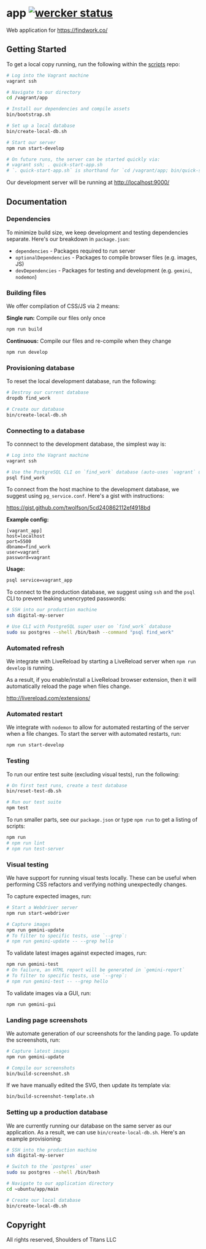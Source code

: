 # app [![wercker status](https://app.wercker.com/status/11dd669e8306e37c6bfbc982316d9267/s/master)](https://app.wercker.com/project/bykey/11dd669e8306e37c6bfbc982316d9267)
Web application for https://findwork.co/

## Getting Started
To get a local copy running, run the following within the [scripts][] repo:

```bash
# Log into the Vagrant machine
vagrant ssh

# Navigate to our directory
cd /vagrant/app

# Install our dependencies and compile assets
bin/bootstrap.sh

# Set up a local database
bin/create-local-db.sh

# Start our server
npm run start-develop

# On future runs, the server can be started quickly via:
# vagrant ssh; . quick-start-app.sh
# `. quick-start-app.sh` is shorthand for `cd /vagrant/app; bin/quick-start.sh`
```

Our development server will be running at <http://localhost:9000/>

[scripts]: https://github.com/twolfson/find-work-scripts

## Documentation
### Dependencies
To minimize build size, we keep development and testing dependencies separate. Here's our breakdown in `package.json`:

- `dependencies` - Packages required to run server
- `optionalDependencies` - Packages to compile browser files (e.g. images, JS)
- `devDependencies` - Packages for testing and development (e.g. `gemini`, `nodemon`)

### Building files
We offer compilation of CSS/JS via 2 means:

**Single run:** Compile our files only once

```bash
npm run build
```

**Continuous:** Compile our files and re-compile when they change

```bash
npm run develop
```

### Provisioning database
To reset the local development database, run the following:

```bash
# Destroy our current database
dropdb find_work

# Create our database
bin/create-local-db.sh
```

### Connecting to a database
To connnect to the development database, the simplest way is:

```bash
# Log into the Vagrant machine
vagrant ssh

# Use the PostgreSQL CLI on `find_work` database (auto-uses `vagrant` user and proper port)
psql find_work
```

To connect from the host machine to the development database, we suggest using `pg_service.conf`. Here's a gist with instructions:

https://gist.github.com/twolfson/5cd240862112ef4918bd

**Example config:**

```
[vagrant_app]
host=localhost
port=5500
dbname=find_work
user=vagrant
password=vagrant
```

**Usage:**

```bash
psql service=vagrant_app
```

To connect to the production database, we suggest using `ssh` and the `psql` CLI to prevent leaking unencrypted passwords:

```bash
# SSH into our production machine
ssh digital-my-server

# Use CLI with PostgreSQL super user on `find_work` database
sudo su postgres --shell /bin/bash --command "psql find_work"
```

### Automated refresh
We integrate with LiveReload by starting a LiveReload server when `npm run develop` is running.

As a result, if you enable/install a LiveReload browser extension, then it will automatically reload the page when files change.

http://livereload.com/extensions/

### Automated restart
We integrate with `nodemon` to allow for automated restarting of the server when a file changes. To start the server with automated restarts, run:

```bash
npm run start-develop
```

### Testing
To run our entire test suite (excluding visual tests), run the following:

```bash
# On first test runs, create a test database
bin/reset-test-db.sh

# Run our test suite
npm test
```

To run smaller parts, see our `package.json` or type `npm run` to get a listing of scripts:

```bash
npm run
# npm run lint
# npm run test-server
```

### Visual testing
We have support for running visual tests locally. These can be useful when performing CSS refactors and verifying nothing unexpectedly changes.

To capture expected images, run:

```bash
# Start a Webdriver server
npm run start-webdriver

# Capture images
npm run gemini-update
# To filter to specific tests, use `--grep`:
# npm run gemini-update -- --grep hello
```

To validate latest images against expected images, run:

```bash
npm run gemini-test
# On failure, an HTML report will be generated in `gemini-report`
# To filter to specific tests, use `--grep`:
# npm run gemini-test -- --grep hello
```

To validate images via a GUI, run:

```bash
npm run gemini-gui
```

### Landing page screenshots
We automate generation of our screenshots for the landing page. To update the screenshots, run:

```bash
# Capture latest images
npm run gemini-update

# Compile our screenshots
bin/build-screenshot.sh
```

If we have manually edited the SVG, then update its template via:

```bash
bin/build-screenshot-template.sh
```

### Setting up a production database
We are currently running our database on the same server as our application. As a result, we can use `bin/create-local-db.sh`. Here's an example provisioning:

```bash
# SSH into the production machine
ssh digital-my-server

# Switch to the `postgres` user
sudo su postgres --shell /bin/bash

# Navigate to our application directory
cd ~ubuntu/app/main

# Create our local database
bin/create-local-db.sh
```

## Copyright
All rights reserved, Shoulders of Titans LLC
